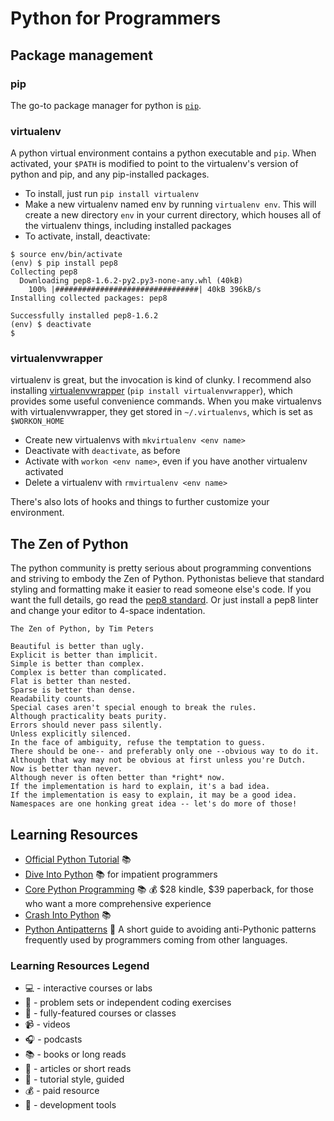 # Python for Programmers


## Package management

### pip
The go-to package manager for python is [`pip`](https://pip.pypa.io/en/latest/installing.html).

### virtualenv
A python virtual environment contains a python executable and `pip`. When activated, your `$PATH` is modified to point to the virtualenv's version of python and pip, and any pip-installed packages.

* To install, just run `pip install virtualenv`
* Make a new virtualenv named env by running `virtualenv env`. This will create a new directory `env` in your current directory, which houses all of the virtualenv things, including installed packages
* To activate, install, deactivate:
```
$ source env/bin/activate
(env) $ pip install pep8
Collecting pep8
  Downloading pep8-1.6.2-py2.py3-none-any.whl (40kB)
    100% |################################| 40kB 396kB/s
Installing collected packages: pep8

Successfully installed pep8-1.6.2
(env) $ deactivate
$
```

### virtualenvwrapper
virtualenv is great, but the invocation is kind of clunky. I recommend also installing [virtualenvwrapper](https://virtualenvwrapper.readthedocs.org/en/latest/) (`pip install virtualenvwrapper`), which provides some useful convenience commands. When you make virtualenvs with virtualenvwrapper, they get stored in `~/.virtualenvs`, which is set as `$WORKON_HOME`

* Create new virtualenvs with `mkvirtualenv <env name>`
* Deactivate with `deactivate`, as before
* Activate with `workon <env name>`, even if you have another virtualenv activated
* Delete a virtualenv with `rmvirtualenv <env name>`

There's also lots of hooks and things to further customize your environment.

## The Zen of Python
The python community is pretty serious about programming conventions and striving to embody the Zen of Python. Pythonistas believe that standard styling and formatting make it easier to read someone else's code. If you want the full details, go read the [pep8 standard](https://www.python.org/dev/peps/pep-0008/). Or just install a pep8 linter and change your editor to 4-space indentation.

```
The Zen of Python, by Tim Peters

Beautiful is better than ugly.
Explicit is better than implicit.
Simple is better than complex.
Complex is better than complicated.
Flat is better than nested.
Sparse is better than dense.
Readability counts.
Special cases aren't special enough to break the rules.
Although practicality beats purity.
Errors should never pass silently.
Unless explicitly silenced.
In the face of ambiguity, refuse the temptation to guess.
There should be one-- and preferably only one --obvious way to do it.
Although that way may not be obvious at first unless you're Dutch.
Now is better than never.
Although never is often better than *right* now.
If the implementation is hard to explain, it's a bad idea.
If the implementation is easy to explain, it may be a good idea.
Namespaces are one honking great idea -- let's do more of those!
```

## Learning Resources

* [Official Python Tutorial](https://docs.python.org/2/tutorial/index.html) :books:
* [Dive Into Python](http://www.diveintopython.net/) :books: for impatient programmers
* [Core Python Programming](http://www.amazon.com/dp/0132269937/) :books: :moneybag: $28 kindle, $39 paperback, for those who want a more comprehensive experience
* [Crash Into Python](http://stephensugden.com/crash_into_python/) :books:
* [Python Antipatterns](http://lignos.org/py_antipatterns/) :page_facing_up: A short guide to avoiding anti-Pythonic patterns frequently used by programmers coming from other languages.

### Learning Resources Legend
* :computer: - interactive courses or labs
* :pencil: - problem sets or independent coding exercises
* :school_satchel: - fully-featured courses or classes
* :video_camera: - videos
* :headphones: - podcasts
* :books: - books or long reads
* :page_facing_up: - articles or short reads
* :beginner: - tutorial style, guided
* :moneybag: - paid resource
* :wrench: - development tools
